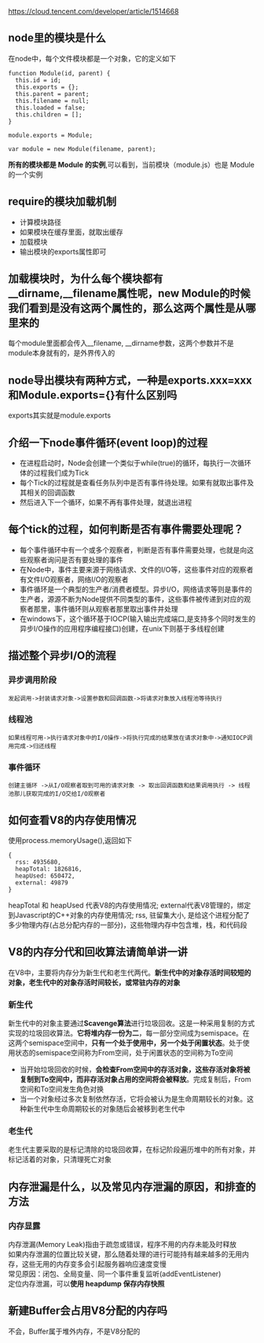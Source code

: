 https://cloud.tencent.com/developer/article/1514668
## node里的模块是什么
在node中，每个文件模块都是一个对象，它的定义如下
````
function Module(id, parent) {
  this.id = id;
  this.exports = {};
  this.parent = parent;
  this.filename = null;
  this.loaded = false;
  this.children = [];
}

module.exports = Module;

var module = new Module(filename, parent);
````
**所有的模块都是 Module 的实例**,可以看到，当前模块（module.js）也是 Module 的一个实例
## require的模块加载机制
* 计算模块路径
* 如果模块在缓存里面，就取出缓存
* 加载模块
* 输出模块的exports属性即可
## 加载模块时，为什么每个模块都有__dirname,__filename属性呢，new Module的时候我们看到是没有这两个属性的，那么这两个属性是从哪里来的
每个module里面都会传入__filename, __dirname参数，这两个参数并不是module本身就有的，是外界传入的
## node导出模块有两种方式，一种是exports.xxx=xxx和Module.exports={}有什么区别吗
exports其实就是module.exports
## 介绍一下node事件循环(event loop)的过程
* 在进程启动时，Node会创建一个类似于while(true)的循环，每执行一次循环体的过程我们成为Tick
* 每个Tick的过程就是查看任务队列中是否有事件待处理。如果有就取出事件及其相关的回调函数
* 然后进入下一个循环，如果不再有事件处理，就退出进程
## 每个tick的过程，如何判断是否有事件需要处理呢？
* 每个事件循环中有一个或多个观察者，判断是否有事件需要处理，也就是向这些观察者询问是否有要处理的事件
* 在Node中，事件主要来源于网络请求、文件的I/O等，这些事件对应的观察者有文件I/O观察者，网络I/O的观察者
* 事件循环是一个典型的生产者/消费者模型。异步I/O，网络请求等则是事件的生产者，源源不断为Node提供不同类型的事件，这些事件被传递到对应的观察者那里，事件循环则从观察者那里取出事件并处理
* 在windows下，这个循环基于IOCP(输入输出完成端口,是支持多个同时发生的异步I/O操作的应用程序编程接口)创建，在unix下则基于多线程创建
## 描述整个异步I/O的流程
### 异步调用阶段
````
发起调用->封装请求对象->设置参数和回调函数->将请求对象放入线程池等待执行
````
### 线程池
````
如果线程可用->执行请求对象中的I/O操作->将执行完成的结果放在请求对象中->通知IOCP调用完成->归还线程
````
### 事件循环
````
创建主循环 ->从I/O观察者取到可用的请求对象 -> 取出回调函数和结果调用执行 -> 线程池那儿获取完成的I/O交给I/O观察者
````
## 如何查看V8的内存使用情况
使用process.memoryUsage(),返回如下
````
{
  rss: 4935680,
  heapTotal: 1826816,
  heapUsed: 650472,
  external: 49879
}
````
heapTotal 和 heapUsed 代表V8的内存使用情况; external代表V8管理的，绑定到Javascript的C++对象的内存使用情况; rss, 驻留集大小, 是给这个进程分配了多少物理内存(占总分配内存的一部分)，这些物理内存中包含堆，栈，和代码段
## V8的内存分代和回收算法请简单讲一讲
在V8中，主要将内存分为新生代和老生代两代。**新生代中的对象存活时间较短的对象，老生代中的对象存活时间较长，或常驻内存的对象**
### 新生代
新生代中的对象主要通过**Scavenge算法**进行垃圾回收。这是一种采用复制的方式实现的垃圾回收算法。**它将堆内存一份为二**，每一部分空间成为semispace。在这两个semispace空间中，**只有一个处于使用中，另一个处于闲置状态**。处于使用状态的semispace空间称为From空间，处于闲置状态的空间称为To空间
* 当开始垃圾回收的时候，**会检查From空间中的存活对象，这些存活对象将被复制到To空间中，而非存活对象占用的空间将会被释放**。完成复制后，From空间和To空间发生角色对换
* 当一个对象经过多次复制依然存活，它将会被认为是生命周期较长的对象。这种新生代中生命周期较长的对象随后会被移到老生代中
### 老生代
老生代主要采取的是标记清除的垃圾回收算，在标记阶段遍历堆中的所有对象，并标记活着的对象，只清理死亡对象


## 内存泄漏是什么，以及常见内存泄漏的原因，和排查的方法
### 内存显露
内存泄漏(Memory Leak)指由于疏忽或错误，程序不用的内存未能及时释放  
如果内存泄漏的位置比较关键，那么随着处理的进行可能持有越来越多的无用内存，这些无用的内存变多会引起服务器响应速度变慢  
常见原因：闭包、全局变量、同一个事件重复监听(addEventListener)  
定位内存泄漏，可以**使用 heapdump 保存内存快照**

## 新建Buffer会占用V8分配的内存吗
不会，Buffer属于堆外内存，不是V8分配的